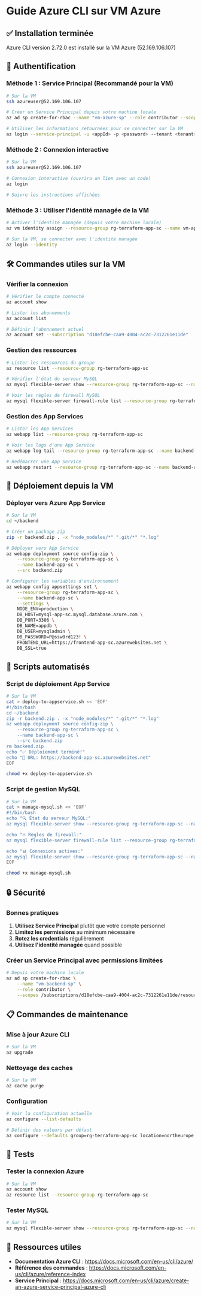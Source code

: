 # Guide Azure CLI sur VM Azure

## ✅ Installation terminée

Azure CLI version 2.72.0 est installé sur la VM Azure (52.169.106.107)

## 🔑 Authentification

### **Méthode 1 : Service Principal (Recommandé pour la VM)**

```bash
# Sur la VM
ssh azureuser@52.169.106.107

# Créer un Service Principal depuis votre machine locale
az ad sp create-for-rbac --name "vm-azure-sp" --role contributor --scopes /subscriptions/d18efcbe-caa9-4004-ac2c-7312261e11de

# Utiliser les informations retournées pour se connecter sur la VM
az login --service-principal -u <appId> -p <password> --tenant <tenant>
```

### **Méthode 2 : Connexion interactive**

```bash
# Sur la VM
ssh azureuser@52.169.106.107

# Connexion interactive (ouvrira un lien avec un code)
az login

# Suivre les instructions affichées
```

### **Méthode 3 : Utiliser l'identité managée de la VM**

```bash
# Activer l'identité managée (depuis votre machine locale)
az vm identity assign --resource-group rg-terraform-app-sc --name vm-app-sc

# Sur la VM, se connecter avec l'identité managée
az login --identity
```

## 🛠️ Commandes utiles sur la VM

### **Vérifier la connexion**
```bash
# Vérifier le compte connecté
az account show

# Lister les abonnements
az account list

# Définir l'abonnement actuel
az account set --subscription "d18efcbe-caa9-4004-ac2c-7312261e11de"
```

### **Gestion des ressources**
```bash
# Lister les ressources du groupe
az resource list --resource-group rg-terraform-app-sc

# Vérifier l'état du serveur MySQL
az mysql flexible-server show --resource-group rg-terraform-app-sc --name mysql-app-sc

# Voir les règles de firewall MySQL
az mysql flexible-server firewall-rule list --resource-group rg-terraform-app-sc --server-name mysql-app-sc
```

### **Gestion des App Services**
```bash
# Lister les App Services
az webapp list --resource-group rg-terraform-app-sc

# Voir les logs d'une App Service
az webapp log tail --resource-group rg-terraform-app-sc --name backend-app-sc

# Redémarrer une App Service
az webapp restart --resource-group rg-terraform-app-sc --name backend-app-sc
```

## 🚀 Déploiement depuis la VM

### **Déployer vers Azure App Service**

```bash
# Sur la VM
cd ~/backend

# Créer un package zip
zip -r backend.zip . -x "node_modules/*" ".git/*" "*.log"

# Déployer vers App Service
az webapp deployment source config-zip \
    --resource-group rg-terraform-app-sc \
    --name backend-app-sc \
    --src backend.zip

# Configurer les variables d'environnement
az webapp config appsettings set \
    --resource-group rg-terraform-app-sc \
    --name backend-app-sc \
    --settings \
    NODE_ENV=production \
    DB_HOST=mysql-app-sc.mysql.database.azure.com \
    DB_PORT=3306 \
    DB_NAME=appdb \
    DB_USER=mysqladmin \
    DB_PASSWORD=P@ssw0rd123! \
    FRONTEND_URL=https://frontend-app-sc.azurewebsites.net \
    DB_SSL=true
```

## 🔧 Scripts automatisés

### **Script de déploiement App Service**

```bash
# Sur la VM
cat > deploy-to-appservice.sh << 'EOF'
#!/bin/bash
cd ~/backend
zip -r backend.zip . -x "node_modules/*" ".git/*" "*.log"
az webapp deployment source config-zip \
    --resource-group rg-terraform-app-sc \
    --name backend-app-sc \
    --src backend.zip
rm backend.zip
echo "✅ Déploiement terminé!"
echo "🔗 URL: https://backend-app-sc.azurewebsites.net"
EOF

chmod +x deploy-to-appservice.sh
```

### **Script de gestion MySQL**

```bash
# Sur la VM
cat > manage-mysql.sh << 'EOF'
#!/bin/bash
echo "🔍 État du serveur MySQL:"
az mysql flexible-server show --resource-group rg-terraform-app-sc --name mysql-app-sc --query "{name:name, state:state, version:version}" -o table

echo "🔥 Règles de firewall:"
az mysql flexible-server firewall-rule list --resource-group rg-terraform-app-sc --server-name mysql-app-sc -o table

echo "📊 Connexions actives:"
az mysql flexible-server show --resource-group rg-terraform-app-sc --name mysql-app-sc --query "replica.capacity"
EOF

chmod +x manage-mysql.sh
```

## 🔒 Sécurité

### **Bonnes pratiques**

1. **Utilisez Service Principal** plutôt que votre compte personnel
2. **Limitez les permissions** au minimum nécessaire
3. **Rotez les credentials** régulièrement
4. **Utilisez l'identité managée** quand possible

### **Créer un Service Principal avec permissions limitées**

```bash
# Depuis votre machine locale
az ad sp create-for-rbac \
    --name "vm-backend-sp" \
    --role contributor \
    --scopes /subscriptions/d18efcbe-caa9-4004-ac2c-7312261e11de/resourceGroups/rg-terraform-app-sc
```

## 📋 Commandes de maintenance

### **Mise à jour Azure CLI**
```bash
# Sur la VM
az upgrade
```

### **Nettoyage des caches**
```bash
# Sur la VM
az cache purge
```

### **Configuration**
```bash
# Voir la configuration actuelle
az configure --list-defaults

# Définir des valeurs par défaut
az configure --defaults group=rg-terraform-app-sc location=northeurope
```

## 🧪 Tests

### **Tester la connexion Azure**
```bash
# Sur la VM
az account show
az resource list --resource-group rg-terraform-app-sc
```

### **Tester MySQL**
```bash
# Sur la VM
az mysql flexible-server show --resource-group rg-terraform-app-sc --name mysql-app-sc
```

## 🔗 Ressources utiles

- **Documentation Azure CLI** : https://docs.microsoft.com/en-us/cli/azure/
- **Référence des commandes** : https://docs.microsoft.com/en-us/cli/azure/reference-index
- **Service Principal** : https://docs.microsoft.com/en-us/cli/azure/create-an-azure-service-principal-azure-cli 